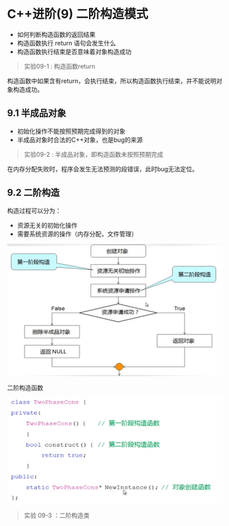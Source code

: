 # C++进阶(9) 二阶构造模式

- 如何判断构造函数的返回结果
- 构造函数执行 return 语句会发生什么
- 构造函数执行结束是否意味着对象构造成功

> 实验09-1 : 构造函数return

构造函数中如果含有return，会执行结束，所以构造函数执行结束，并不能说明对象构造成功。

## 9.1 半成品对象

- 初始化操作不能按照预期完成得到的对象
- 半成品对象时合法的C++对象，也是bug的来源

> 实验09-2 : 半成品对象，即构造函数未按照预期完成

在内存分配失败时，程序会发生无法预测的段错误，此时bug无法定位。

## 9.2 二阶构造

构造过程可以分为：

- 资源无关的初始化操作
- 需要系统资源的操作（内存分配，文件管理）

<img src="images/image-20201005104622013.png" alt="image-20201005104622013" style="zoom:50%;" />

二阶构造函数

<img src="images/image-20201005104816838.png" alt="image-20201005104816838" style="zoom:50%;" />

> 实验 09-3 ：二阶构造类











